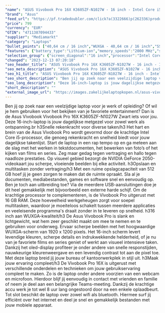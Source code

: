 ```yaml
---
"name": "ASUS Vivobook Pro 16X K3605ZF-N1027W - 16 inch - Intel Core i5 - 16 GB - 512 GB - GeForce RTX 2050"
"brand": "Asus"
"feed_url": "https://pf.tradedoubler.com/click?a(3322666)p(262336)product(50617-1763897)ttid(3)url(https%3A%2F%2Fwww.mediamarkt.nl%2Fnl%2Fproduct%2F_asus-vivobook-pro-16-k3605zf-n1027w-16-inch-intel-core-i5-16-gb-512-gb-geforce-rtx-2050-1763897.html%3Futm_source%3Dtradedoubler%26utm_medium%3Daff-comparison%26utm_term%3D1763897)"
"price": 799
"currency": "EUR"
"GTIN": "4711387094433"
"supplier": "Mediamarkt"
"category": "Laptops"
"bullet_points": ["40,64 cm / 16 inch","WUXGA - 40,64 cm / 16 inch","SSD , 512 GB , M.2 via PCIe","1x USB 3.2 Gen 1, 2x USB 3.2 Gen 1 Type-A, 1x HDMI 2.1 TMDS, 1x hoofdtelefoon-/microfooncombo, SD 4.0 card reader","Lithium-ion","35.8 cm x 18.9 cm x 24.9 cm /"]
"features": {"battery_type":"Lithium-ion","memory_speeds":"2000 MHz","screen_diagonal_cm_inch":"40,64 cm / 16 inch","color":"Zwart","product_height":"18,9 cm","product_introduction_date":"2023-03-17","additional_update_information":"Voor zover op de afbeeldingen apps worden getoond, geldt dat MediaMarkt niet kan garanderen dat de apps tijdens de volledige levensduur van het product goed zullen blijven functioneren. Dit hangt af van het beleid van de fabrikant.","image_ratio":"16:10","min_duration_supported_software_updates":"2 jaar","bluetooth":"Ja","hard_disk_1":"SSD , 512 GB , M.2 via PCIe","scope_of_delivery":"Laptop, AC-adapter (120 W), handleiding","ram_configuration":"2x 8 GB","screen_type":"Matt scherm","dimensions_weight":"35.8 cm x 18.9 cm x 24.9 cm /","manufacturer_guarantee":"2 jaar","panel_type":"IPS (In-Plane Switching)","touchscreen":"Nee","number_of_processor_cores":"8","product_depth":"24,9 cm","processor":"Intel Core i5-12450H","processor_speed_with_turbo":"4.4 GHz","product_manufacturer":"ASUS","manufacturer_part_number":"90NB11E1-M005D0","integrated_mike":"Ja","speakers":"Ja","convertibility":"Vast scherm","model_year":"2023","shipping_costs":"0.00","product_width":"35,8 cm","memory_size":"16 GB","dedicated_graphics_memory":"4 GB","processor_brand":"Intel®","update_policy":"Volgens fabrikant 2 jaar","delivery_time":"1","height":"18,9 cm","old_price":"999.00","bluetooth_version":"5","brightness":"300 cd/m²","processor_clock_rate":"2000 MHz","connections":"1x USB 3.2 Gen 1, 2x USB 3.2 Gen 1 Type-A, 1x HDMI 2.1 TMDS, 1x hoofdtelefoon-/microfooncombo, SD 4.0 card reader","product_type":"Laptop","capacity_of_1_hard_disk":"512 GB","depth":"24,9 cm","type_of_1_hard_disk":"SSD","wlan_standards":"Wi-Fi 6E (802.11ax)","front_camera":"Ja","previous_price":"999.00","short_description":"VIVOBOOK PRO 16 K3605ZF-N1027W","battery_capacity":"50 Wh","battery_life":"8 u","integrated_webcam":"Ja","processor_model":"Core™ i5","total_storage_space_in_gb":"512 GB","wlan":"Ja","ram_type":"DDR4","screen_diagonal_cm":"40,64 cm","warranty_note":"Geen aanvullende garantie-informatie","image_quality":"WUXGA","screen_diagonal_inches":"16 inch","weight":"1,67 kg","card_reader":"Ja","special_features":"Nee","manufacturer_supported_software_updates":"Ja","resolution":"1920 x 1200","total_storage_space":"512 GB"}
"selection_group": {"screen_diagonal":"16 inch","processor":"Intel Core i5","changed_price_past_3_days":false,"product_family":"VivoBook"}
"changed": "2023-12-13 07:20:18"
"seo_header_title": "ASUS Vivobook Pro 16X K3605ZF-N1027W - 16 inch - Intel Core i5 - 16 GB - 512 GB - GeForce RTX 2050"
"seo_meta_description": "ASUS Vivobook Pro 16X K3605ZF-N1027W - 16 inch - Intel Core i5 - 16 GB - 512 GB - GeForce RTX 2050"
"seo_h1_title": "ASUS Vivobook Pro 16X K3605ZF-N1027W - 16 inch - Intel Core i5 - 16 GB - 512 GB - GeForce RTX 2050"
"seo_short_description": "Ben jij op zoek naar een veelzijdige laptop voor je werk of opleiding? Of wil je hem gebruiken voor het bekijken van je favoriete entertainment? Dan is de Asus Vivobook Vivobook Pro 16X K3605ZF-N1027W Zwart iets voor jou."
"seo_long_description": "Deze 16-inch-laptop is jouw dagelijkse metgezel voor zowel werk als ontspanning. <lt/>br<gt/> <lt/>h3<gt/>Snelle rekenkracht voor diverse taken<lt/>/h3<gt/> Het hart en brein van de Asus Vivobook Pro wordt gevormd door de krachtige Intel Core i5-processor, die genoeg rekenkracht en snelheid biedt voor jouw dagelijkse takenlijst. Start de laptop in een rap tempo op en ga meteen aan de slag met het werken in tekstdocumenten, het bewerken van foto’s of het kijken van films en series. Zeg maar gedag tegen vertraging en hallo tegen naadloze prestaties. Op visueel gebied bezorgt de NVIDIA GeForce 2050-videokaart jou scherpe, vloeiende beelden bij elke activiteit. <lt/>h3<gt/>Opslaan en multitasken zonder vertraging<lt/>/h3<gt/> Met een ruime opslagcapaciteit van 512 GB hoef jij je geen zorgen te maken dat de ruimte opraakt. Sla al je documenten, mediabestanden, games en software snel en eenvoudig op. Ben je toch aan uitbreiding toe? Via de meerdere USB-aansluitingen doe je dit heel gemakkelijk met bijvoorbeeld een externe harde schijf. Om de krachtige processor te complementeren, is de Vivobook Pro uitgerust met 16 GB RAM. Deze hoeveelheid werkgeheugen zorgt voor soepel multitasken, waardoor je moeiteloos schakelt tussen meerdere applicaties en veeleisende programma's draait zonder in te leveren op snelheid. <lt/>h3<gt/>16 inch aan WUXGA-kwaliteit<lt/>/h3<gt/> De Asus Vivobook Pro is slank en lichtgewicht, wat hem zeer geschikt maakt om mee te nemen en te gebruiken voor onderweg. Ervaar scherpe beelden met het hoogwaardige WUXGA-scherm van 1920 x 1200 pixels. Het 16-inch scherm levert levendige kleuren, scherpe details en indrukwekkende helderheid, of je nu van je favoriete films en series geniet of werkt aan visueel intensieve taken. Dankzij het oled-display profiteer je onder andere van snelle responstijden, nauwkeurige kleurenweergave en een levendig contrast tot aan de pixel toe. Met deze laptop breid jij jouw bureau of kantoorwerkplek in stijl uit. <lt/>h3<gt/>Maak jouw ervaring compleet<lt/>/h3<gt/> De Vivobook Pro 16X is uitgerust met verschillende onderdelen en technieken om jouw gebruikservaring compleet te maken. Zo is de laptop onder andere voorzien van een webcam en microfoon. Hierdoor blijf jij eenvoudig in contact met vrienden en familie of neem je deel aan een belangrijke Teams-meeting. Dankzij de krachtige accu werk je tot wel 8 uur lang ongestoord door na een enkele oplaadbeurt. Tot slot beschikt de laptop over zowel wifi als bluetooth. Hiermee surf jij efficiënt over het internet en deel je snel en gemakkelijk bestanden met jouw mobiele apparaat."
"short_description": ""
"external_image_url": "https://images.zakelijkelaptopkopen.nl/asus-vivobook-pro-16-k3605zf-n1027w-16-inch-intel-core-i5-16-gb-512-gb-geforce-rtx-2050-1763897.webp"
---
```


Ben jij op zoek naar een veelzijdige laptop voor je werk of opleiding? Of wil je hem gebruiken voor het bekijken van je favoriete entertainment? Dan is de Asus Vivobook Vivobook Pro 16X K3605ZF-N1027W Zwart iets voor jou. Deze 16-inch-laptop is jouw dagelijkse metgezel voor zowel werk als ontspanning.<lt/>br<gt/> <lt/>h3<gt/>Snelle rekenkracht voor diverse taken<lt/>/h3<gt/> Het hart en brein van de Asus Vivobook Pro wordt gevormd door de krachtige Intel Core i5-processor, die genoeg rekenkracht en snelheid biedt voor jouw dagelijkse takenlijst. Start de laptop in een rap tempo op en ga meteen aan de slag met het werken in tekstdocumenten, het bewerken van foto’s of het kijken van films en series. Zeg maar gedag tegen vertraging en hallo tegen naadloze prestaties. Op visueel gebied bezorgt de NVIDIA GeForce 2050-videokaart jou scherpe, vloeiende beelden bij elke activiteit. <lt/>h3<gt/>Opslaan en multitasken zonder vertraging<lt/>/h3<gt/> Met een ruime opslagcapaciteit van 512 GB hoef jij je geen zorgen te maken dat de ruimte opraakt. Sla al je documenten, mediabestanden, games en software snel en eenvoudig op. Ben je toch aan uitbreiding toe? Via de meerdere USB-aansluitingen doe je dit heel gemakkelijk met bijvoorbeeld een externe harde schijf. Om de krachtige processor te complementeren, is de Vivobook Pro uitgerust met 16 GB RAM. Deze hoeveelheid werkgeheugen zorgt voor soepel multitasken, waardoor je moeiteloos schakelt tussen meerdere applicaties en veeleisende programma's draait zonder in te leveren op snelheid. <lt/>h3<gt/>16 inch aan WUXGA-kwaliteit<lt/>/h3<gt/> De Asus Vivobook Pro is slank en lichtgewicht, wat hem zeer geschikt maakt om mee te nemen en te gebruiken voor onderweg. Ervaar scherpe beelden met het hoogwaardige WUXGA-scherm van 1920 x 1200 pixels. Het 16-inch scherm levert levendige kleuren, scherpe details en indrukwekkende helderheid, of je nu van je favoriete films en series geniet of werkt aan visueel intensieve taken. Dankzij het oled-display profiteer je onder andere van snelle responstijden, nauwkeurige kleurenweergave en een levendig contrast tot aan de pixel toe. Met deze laptop breid jij jouw bureau of kantoorwerkplek in stijl uit. <lt/>h3<gt/>Maak jouw ervaring compleet<lt/>/h3<gt/> De Vivobook Pro 16X is uitgerust met verschillende onderdelen en technieken om jouw gebruikservaring compleet te maken. Zo is de laptop onder andere voorzien van een webcam en microfoon. Hierdoor blijf jij eenvoudig in contact met vrienden en familie of neem je deel aan een belangrijke Teams-meeting. Dankzij de krachtige accu werk je tot wel 8 uur lang ongestoord door na een enkele oplaadbeurt. Tot slot beschikt de laptop over zowel wifi als bluetooth. Hiermee surf jij efficiënt over het internet en deel je snel en gemakkelijk bestanden met jouw mobiele apparaat.